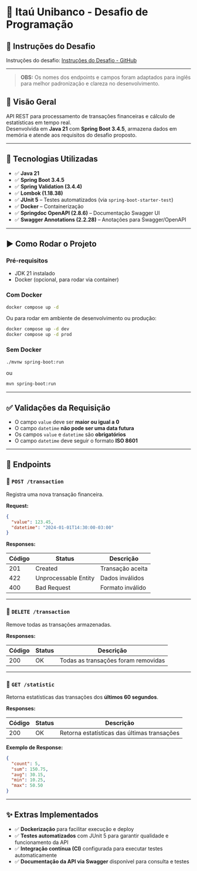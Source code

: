 
# 💼 Itaú Unibanco - Desafio de Programação

## 📄 Instruções do Desafio

Instruções do desafio: [Instruções do Desafio - GitHub](https://github.com/allexandrecardos/challenge-itau-java-jr/tree/main/challenge-instructions)

---

> **OBS:** Os nomes dos endpoints e campos foram adaptados para inglês para melhor padronização e clareza no desenvolvimento.

## 📌 Visão Geral
API REST para processamento de transações financeiras e cálculo de estatísticas em tempo real.  
Desenvolvida em **Java 21** com **Spring Boot 3.4.5**, armazena dados em memória e atende aos requisitos do desafio proposto.

---

## 🚀 Tecnologias Utilizadas

- ✅ **Java 21**  
- ✅ **Spring Boot 3.4.5**  
- ✅ **Spring Validation (3.4.4)**  
- ✅ **Lombok (1.18.38)**  
- ✅ **JUnit 5** – Testes automatizados (via `spring-boot-starter-test`)  
- ✅ **Docker** – Containerização  
- ✅ **Springdoc OpenAPI (2.8.6)** – Documentação Swagger UI  
- ✅ **Swagger Annotations (2.2.28)** – Anotações para Swagger/OpenAPI 

---

## ▶️ Como Rodar o Projeto

### Pré-requisitos
- JDK 21 instalado  
- Docker (opcional, para rodar via container)  

### Com Docker
```bash
docker compose up -d
```
Ou para rodar em ambiente de desenvolvimento ou produção:
```bash
docker compose up -d dev
docker compose up -d prod
```

### Sem Docker
```bash
./mvnw spring-boot:run
```
ou
```bash
mvn spring-boot:run
```

---

## ✅ Validações da Requisição

- O campo `value` deve ser **maior ou igual a 0**  
- O campo `datetime` **não pode ser uma data futura**  
- Os campos `value` e `datetime` são **obrigatórios**  
- O campo `datetime` deve seguir o formato **ISO 8601**  

---

## 📨 Endpoints

### 🔹 `POST /transaction`  
Registra uma nova transação financeira.

**Request:**
```json
{
  "value": 123.45,
  "datetime": "2024-01-01T14:30:00-03:00"
}
```

**Responses:**  

| Código | Status                | Descrição           |
|--------|-----------------------|---------------------|
| 201    | Created               | Transação aceita    |
| 422    | Unprocessable Entity  | Dados inválidos     |
| 400    | Bad Request           | Formato inválido    |

---

### 🔸 `DELETE /transaction`  
Remove todas as transações armazenadas.

**Responses:**  

| Código | Status  | Descrição                            |
|--------|---------|------------------------------------|
| 200    | OK      | Todas as transações foram removidas |

---

### 🔹 `GET /statistic`  
Retorna estatísticas das transações dos **últimos 60 segundos**.

**Responses:**  

| Código | Status | Descrição                                   |
|--------|--------|---------------------------------------------|
| 200    | OK     | Retorna estatísticas das últimas transações |

**Exemplo de Response:**
```json
{
  "count": 5,
  "sum": 150.75,
  "avg": 30.15,
  "min": 10.25,
  "max": 50.50
}
```

---

## ✨ Extras Implementados

- ✅ **Dockerização** para facilitar execução e deploy  
- ✅ **Testes automatizados** com JUnit 5 para garantir qualidade e funcionamento da API  
- ✅ **Integração contínua (CI)** configurada para executar testes automaticamente  
- ✅ **Documentação da API via Swagger** disponível para consulta e testes  
